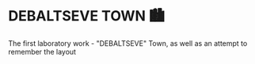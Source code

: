 # DEBALTSEVE TOWN :cityscape:
The first laboratory work - "DEBALTSEVE" Town, as well as an attempt to remember the layout
